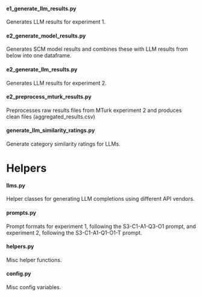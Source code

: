 #### e1_generate_llm_results.py
Generates LLM results for experiment 1.

#### e2_generate_model_results.py
Generates SCM model results and combines these with LLM results from below into one dataframe.

#### e2_generate_llm_results.py
Generates LLM results for experiment 2.

#### e2_preprocess_mturk_results.py
Preprocesses raw results files from MTurk experiment 2 and produces clean files (aggregated_results.csv)

#### generate_llm_similarity_ratings.py
Generate category similarity ratings for LLMs.

# Helpers

#### llms.py
Helper classes for generating LLM completions using different API vendors.

#### prompts.py
Prompt formats for experiment 1, following the S3-C1-A1-Q3-O1 prompt, and experiment 2, following the S3-C1-A1-Q1-O1-T prompt.

#### helpers.py
Misc helper functions.

#### config.py
Misc config variables.
